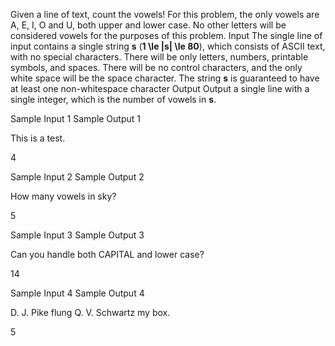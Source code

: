 Given a line of text, count the vowels! For this problem,
    the only vowels are A, E, I, O and U, both upper
    and lower case. No other letters will be considered vowels for
    the purposes of this problem.
Input
The single line of input contains a single string
    **s** (**1 \le |s| \le 80**), which consists of
    ASCII text, with no special characters. There will be only
    letters, numbers, printable symbols, and spaces. There will be
    no control characters, and the only white space will be the
    space character. The string **s** is guaranteed to have at least one
    non-whitespace character
Output
Output a single line with a single integer, which is the
    number of vowels in **s**.


Sample Input 1
Sample Output 1



This is a test.



4






Sample Input 2
Sample Output 2



How many vowels in sky?



5






Sample Input 3
Sample Output 3



Can you handle both CAPITAL and lower case?



14






Sample Input 4
Sample Output 4



D. J. Pike flung Q. V. Schwartz my box.



5